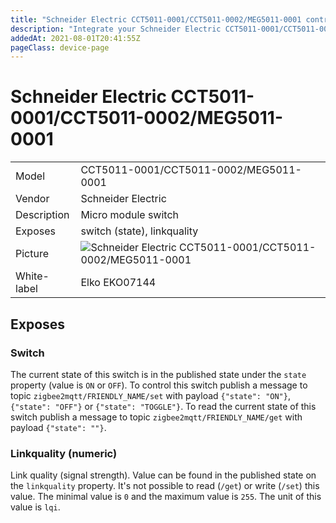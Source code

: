 ```yaml
---
title: "Schneider Electric CCT5011-0001/CCT5011-0002/MEG5011-0001 control via MQTT"
description: "Integrate your Schneider Electric CCT5011-0001/CCT5011-0002/MEG5011-0001 via Zigbee2MQTT with whatever smart home infrastructure you are using without the vendors bridge or gateway."
addedAt: 2021-08-01T20:41:55Z
pageClass: device-page
---
```


<!-- !!!! -->
<!-- ATTENTION: This file is auto-generated through docgen! -->
<!-- You can only edit the "## Notes"-Section till next h1 (#) or h2 heading (##). -->
<!-- Do NOT use h1 or h2 heading within "## Notes"-Section. -->
<!-- !!!! -->

# Schneider Electric CCT5011-0001/CCT5011-0002/MEG5011-0001

|     |     |
|-----|-----|
| Model | CCT5011-0001/CCT5011-0002/MEG5011-0001  |
| Vendor  | Schneider Electric  |
| Description | Micro module switch |
| Exposes | switch (state), linkquality |
| Picture | ![Schneider Electric CCT5011-0001/CCT5011-0002/MEG5011-0001](https://psi-4ward.github.io/zigbee2mqtt.io/images/devices/CCT5011-0001-CCT5011-0002-MEG5011-0001.jpg) |
| White-label | Elko EKO07144 |


<!-- Notes BEGIN: You can edit here. Add "## Notes" headline if not already present. -->



<!-- Notes END: Do not edit below this line -->


## Exposes

### Switch 
The current state of this switch is in the published state under the `state` property (value is `ON` or `OFF`).
To control this switch publish a message to topic `zigbee2mqtt/FRIENDLY_NAME/set` with payload `{"state": "ON"}`, `{"state": "OFF"}` or `{"state": "TOGGLE"}`.
To read the current state of this switch publish a message to topic `zigbee2mqtt/FRIENDLY_NAME/get` with payload `{"state": ""}`.

### Linkquality (numeric)
Link quality (signal strength).
Value can be found in the published state on the `linkquality` property.
It's not possible to read (`/get`) or write (`/set`) this value.
The minimal value is `0` and the maximum value is `255`.
The unit of this value is `lqi`.

